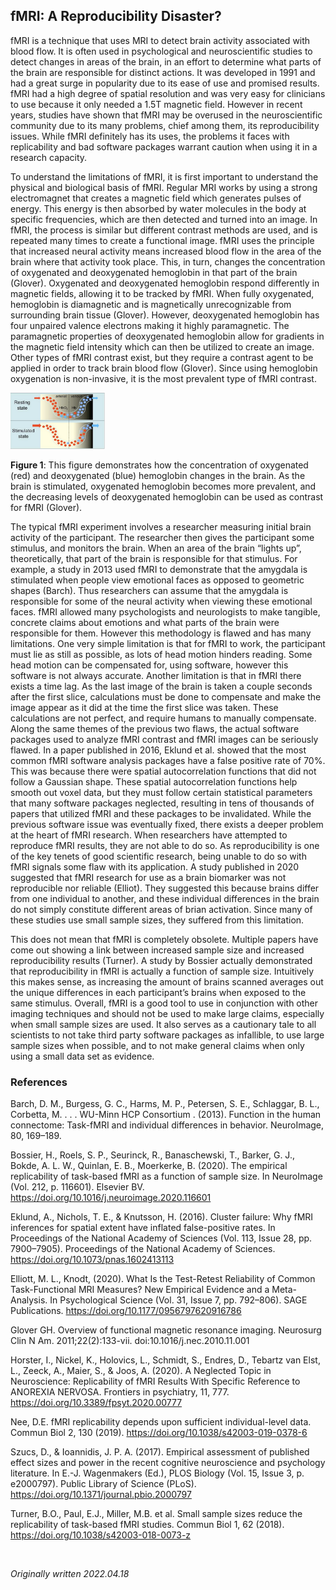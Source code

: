## fMRI: A Reproducibility Disaster?
fMRI is a technique that uses MRI to detect brain activity associated with blood flow. It is often used in psychological and neuroscientific studies to detect changes in areas of the brain, in an effort to determine what parts of the brain are responsible for distinct actions. It was developed in 1991 and had a great surge in popularity due to its ease of use and promised results. fMRI had a high degree of spatial resolution and was very easy for clinicians to use because it only needed a 1.5T magnetic field. However in recent years, studies have shown that fMRI may be overused in the neuroscientific community due to its many problems, chief among them, its reproducibility issues. While fMRI definitely has its uses, the problems it faces with replicability and bad software packages warrant caution when using it in a research capacity.  

To understand the limitations of fMRI, it is first important to understand the physical and biological basis of fMRI. Regular MRI works by using a strong electromagnet that creates a magnetic field which generates pulses of energy. This energy is then absorbed by water molecules in the body at specific frequencies, which are then detected and turned into an image. In fMRI, the process is similar but different contrast methods are used, and is repeated many times to create a functional image. fMRI uses the principle that increased neural activity means increased blood flow in the area of the brain where that activity took place. This, in turn, changes the concentration of oxygenated and deoxygenated hemoglobin in that part of the brain (Glover). Oxygenated and deoxygenated hemoglobin respond differently in magnetic fields, allowing it to be tracked by fMRI. When fully oxygenated, hemoglobin is diamagnetic and is magnetically unrecognizable from surrounding brain tissue (Glover). However, deoxygenated hemoglobin has four unpaired valence electrons making it highly paramagnetic. The paramagnetic properties of deoxygenated hemoglobin allow for gradients in the magnetic field intensity which can then be utilized to create an image. Other types of fMRI contrast exist, but they require a contrast agent to be applied in order to track brain blood flow (Glover). Since using hemoglobin oxygenation is non-invasive, it is the most prevalent type of fMRI contrast.

<img src="../img/fMRI.png" style="width: 30%; height: 30%"/>​

**Figure 1**: This figure demonstrates how the concentration of oxygenated (red) and deoxygenated (blue) hemoglobin changes in the brain. As the brain is stimulated, oxygenated hemoglobin becomes more prevalent, and the decreasing levels of deoxygenated hemoglobin can be used as contrast for fMRI (Glover).

The typical fMRI experiment involves a researcher measuring initial brain activity of the participant. The researcher then gives the participant some stimulus, and monitors the brain. When an area of the brain “lights up”, theoretically, that part of the brain is responsible for that stimulus. For example, a study in 2013 used fMRI to demonstrate that the amygdala is stimulated when people view emotional faces as opposed to geometric shapes (Barch). Thus researchers can assume that the amygdala is responsible for some of the neural activity when viewing these emotional faces. fMRI allowed many psychologists and neurologists to make tangible, concrete claims about emotions and what parts of the brain were responsible for them. 
However this methodology is flawed and has many limitations. One very simple limitation is that for fMRI to work, the participant must lie as still as possible, as lots of head motion hinders reading. Some head motion can be compensated for, using software, however this software is not always accurate. Another limitation is that in fMRI there exists a time lag. As the last image of the brain is taken a couple seconds after the first slice, calculations must be done to compensate and make the image appear as it did at the time the first slice was taken. These calculations are not perfect, and require humans to manually compensate. Along the same themes of the previous two flaws, the actual software packages used to analyze fMRI contrast and fMRI images can be seriously flawed. In a paper published in 2016, Eklund et al. showed that the most common fMRI software analysis packages have a false positive rate of 70%. This was because there were spatial autocorrelation functions that did not follow a Gaussian shape. These spatial autocorrelation functions help smooth out voxel data, but they must follow certain statistical parameters that many software packages neglected, resulting in tens of thousands of papers that utilized fMRI and these packages to be invalidated.
While the previous software issue was eventually fixed, there exists a deeper problem at the heart of fMRI research. When researchers have attempted to reproduce fMRI results, they are not able to do so. As reproducibility is one of the key tenets of good scientific research, being unable to do so with fMRI signals some flaw with its application. A study published in 2020 suggested that fMRI research for use as a brain biomarker was not reproducible nor reliable (Elliot). They suggested this because brains differ from one individual to another, and these individual differences in the brain do not simply constitute different areas of brian activation. Since many of these studies use small sample sizes, they suffered from this limitation.

This does not mean that fMRI is completely obsolete. Multiple papers have come out showing a link between increased sample size and increased reproducibility results (Turner). A study by Bossier actually demonstrated that reproducibility in fMRI is actually a function of sample size. Intuitively this makes sense, as increasing the amount of brains scanned averages out the unique differences in each participant’s brains when exposed to the same stimulus. Overall, fMRI is a good tool to use in conjunction with other imaging techniques and should not be used to make large claims, especially when small sample sizes are used. It also serves as a cautionary tale to all scientists to not take third party software packages as infallible, to use large sample sizes when possible, and to not make general claims when only using a small data set as evidence.



### References

Barch, D. M., Burgess, G. C., Harms, M. P., Petersen, S. E., Schlaggar, B. L., Corbetta, M. . . . 
WU-Minn HCP Consortium . (2013). Function in the human connectome: Task-fMRI 
and individual differences in behavior. NeuroImage, 80, 169–189. 

Bossier, H., Roels, S. P., Seurinck, R., Banaschewski, T., Barker, G. J., Bokde, A. L. W., 
Quinlan, E. B., Moerkerke, B. (2020). The empirical replicability of task-based fMRI as a function of sample size. In NeuroImage (Vol. 212, p. 116601). Elsevier BV. https://doi.org/10.1016/j.neuroimage.2020.116601

Eklund, A., Nichols, T. E., & Knutsson, H. (2016). Cluster failure: Why fMRI inferences for 
spatial extent have inflated false-positive rates. In Proceedings of the National Academy of Sciences (Vol. 113, Issue 28, pp. 7900–7905). Proceedings of the National Academy of Sciences. https://doi.org/10.1073/pnas.1602413113

Elliott, M. L., Knodt, (2020). What Is the Test-Retest Reliability of Common Task-Functional 
MRI Measures? New Empirical Evidence and a Meta-Analysis. In Psychological Science (Vol. 31, Issue 7, pp. 792–806). SAGE Publications. https://doi.org/10.1177/0956797620916786

Glover GH. Overview of functional magnetic resonance imaging. Neurosurg Clin N Am. 
2011;22(2):133-vii. doi:10.1016/j.nec.2010.11.001

Horster, I., Nickel, K., Holovics, L., Schmidt, S., Endres, D., Tebartz van Elst, L., Zeeck, A., 
Maier, S., & Joos, A. (2020). A Neglected Topic in Neuroscience: Replicability of fMRI Results With Specific Reference to ANOREXIA NERVOSA. Frontiers in psychiatry, 11, 777. https://doi.org/10.3389/fpsyt.2020.00777

Nee, D.E. fMRI replicability depends upon sufficient individual-level data. Commun Biol 2, 130 
(2019). https://doi.org/10.1038/s42003-019-0378-6

Szucs, D., & Ioannidis, J. P. A. (2017). Empirical assessment of published effect sizes and power 
in the recent cognitive neuroscience and psychology literature. In E.-J. Wagenmakers 
(Ed.), PLOS Biology (Vol. 15, Issue 3, p. e2000797). Public Library of Science (PLoS). 
https://doi.org/10.1371/journal.pbio.2000797 

Turner, B.O., Paul, E.J., Miller, M.B. et al. Small sample sizes reduce the replicability of 
task-based fMRI studies. Commun Biol 1, 62 (2018). https://doi.org/10.1038/s42003-018-0073-z

<br>

*Originally written 2022.04.18*